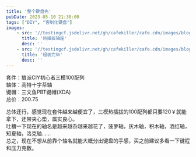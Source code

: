 ```yaml
---
title: '整个键盘先'
pubDate: 2023-05-10 21:30:00
tags: ["DIY", "客制化键盘"]
images:
    - src: '//testingcf.jsdelivr.net/gh/cafekiller/cafe.cdn/images/blogs/note202305101.jpg'
      title: '热插拔轴座'
      desc: ''
    - src: '//testingcf.jsdelivr.net/gh/cafekiller/cafe.cdn/images/blogs/note202305102.jpg'
      title: '组装完毕'
      desc: ''
---
```

套件：狼派CIY初心者三模100配列  
轴体：高特十字茶轴  
键帽：三文鱼PBT键帽(XDA)  
总价：200.75  

总体还行，感觉现在套件越来越便宜了，三模热插拔的100配列都只要120￥就能拿下，还带夹心垫，属实良心。  
吐槽一下现在的轴名是越来越杂越来越花了，菠萝轴，灰木轴，积木轴，酒红轴，知夏轴，洛克轴......  
总之，现在不想从前靠个轴名就能大概分出键盘的手感，买之前建议多看一下键程和压力克数。  